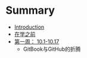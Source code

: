 # Summary

* [Introduction](README.md)
* [在学之前](test)
* [第一周： 10.1-10.17](diyizhou/myfile.md)
   * GitBook与GitHub的折腾


